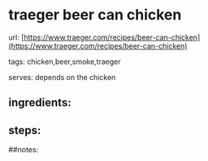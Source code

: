 # traeger beer can chicken

url: [https://www.traeger.com/recipes/beer-can-chicken](https://www.traeger.com/recipes/beer-can-chicken)

tags:  chicken,beer,smoke,traeger

serves: depends on the chicken

## ingredients:

## steps:

##notes:
